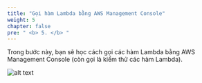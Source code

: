```yaml
---
title: "Gọi hàm Lambda bằng AWS Management Console"
weight: 5
chapter: false
pre: " <b> 5. </b> "
---
```


Trong bước này, bạn sẽ học cách gọi các hàm Lambda bằng AWS Management Console (còn gọi là kiểm thử các hàm Lambda).

![alt text](/images/diagrams/workshop-1-invoke-with-management-console.drawio.svg)
